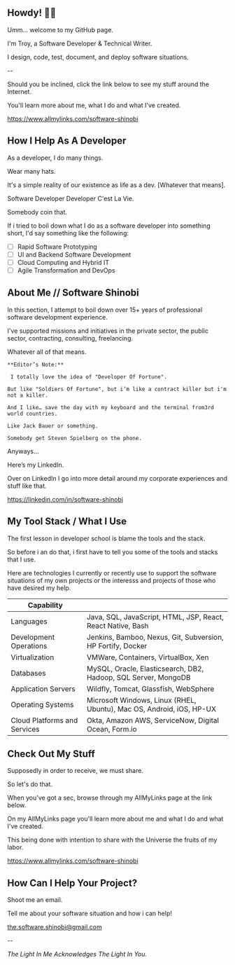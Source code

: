 ## Howdy! 👋👋

Umm... welcome to my GitHub page.

I'm Troy, a Software Developer & Technical Writer.

I design, code, test, document, and deploy software situations.

--

Should you be inclined, click the link below to see my stuff around the Internet.

You'll learn more about me, what I do and what I've created.

https://www.allmylinks.com/software-shinobi

## How I Help As A Developer

As a developer, I do many things. 

Wear many hats.

It's a simple reality of our existence as life as a dev. [Whatever that means].

Software Developer Developer C'est La Vie.

Somebody coin that.

If i tried to boil down what I do as a software developer into something short, I'd say something like the following:

- [ ] Rapid Software Prototyping
- [ ] UI and Backend Software Development
- [ ] Cloud Computing and Hybrid IT
- [ ] Agile Transformation and DevOps

## About Me // Software Shinobi

In this section, I attempt to boil down over 15+ years of professional software development experience.

I've supported missions and initiatives in the private sector, the public sector, contracting, consulting, freelancing.

Whatever all of that means.

```
**Editor’s Note:**

 I totally love the idea of "Developer Of Fortune".

But like "Soldiers Of Fortune", but i’m like a contract killer but i'm not a killer.

And I like… save the day with my keyboard and the terminal from3rd world countries.

Like Jack Bauer or something.

Somebody get Steven Spielberg on the phone.

```

Anyways…

Here’s my LinkedIn.

Over on LinkedIn I go into more detail around my corporate experiences and stuff like that.

https://linkedin.com/in/software-shinobi

## My Tool Stack / What I Use

The first lesson in developer school is blame the tools and the stack.

So before i an do that, i first have to tell you some of the tools and stacks that I use.

Here are technologies I currently or recently use to support the software situations of my own projects or the interesss and projects of those who have desired my help.

| Capability |  |
|-------------------|--------|
|Languages   |  Java, SQL, JavaScript, HTML, JSP, React, React Native, Bash         
|Development Operations| Jenkins, Bamboo, Nexus, Git, Subversion, HP Fortify, Docker
|Virtualization| VMWare, Containers, VirtualBox, Xen
|Databases| MySQL, Oracle, Elasticsearch, DB2, Hadoop, SQL Server, MongoDB
|Application Servers| Wildfly, Tomcat, Glassfish, WebSphere
|Operating Systems| Microsoft Windows, Linux (RHEL, Ubuntu), Mac OS, Android, iOS, HP-UX
|Cloud Platforms and Services| Okta, Amazon AWS, ServiceNow, Digital Ocean, Form.io

## Check Out My Stuff

Supposedly in order to receive, we must share.

So let's do that.

When you've got a sec, browse through my AllMyLinks page at the link below.

On my AllMyLinks page you'll learn more about me and what I do and what I've created.

This being done with intention to share with the Universe the fruits of my labor.

https://www.allmylinks.com/software-shinobi

## How Can I Help Your Project?

Shoot me an email.

Tell me about your software situation and how i can help!

the.software.shinobi@gmail.com

--

*The Light In Me Acknowledges The Light In You.*
